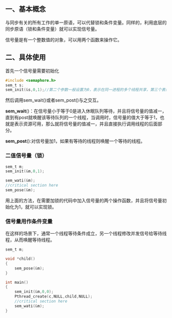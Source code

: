 ## 一、基本概念

与同步有关的所有工作的单一原语，可以代替锁和条件变量。同样的，利用底层的同步原语（锁和条件变量）就可以实现信号量。

信号量是有一个整数值的对象，可以用两个函数来操作它。

## 二、具体使用

首先一个信号量需要初始化

```c
#include <semaphore.h>
sem_t s;
sem_init(&s,0,1);//第二个参数一般设置为0，表示在同一进程的多个线程共享，第三个表示值初始化为1。
```

然后调用sem_wait()或者sem_post()与之交互。

**sem_wait**()：在信号量小于等于0是进入休眠队列等待，并且将信号量的值减一，直到有post就唤醒该等待队列的一个线程，当调用时，信号量的值大于等于1，也就是表示资源可用，那么就将信号量的值减一，并且直接执行调用线程的后面部分。

**sem_post**():对信号量加1，如果有等待的线程则唤醒一个等待的线程。

### 二值信号量（锁）

```c
sem_t m;
sem_init(&m,0,1);

sem_wati(&m);
//critical section here
sem_pose(&m);
```

用上面的方法，在需要加锁的代码中加入信号量的两个操作函数，并且将信号量初始化为1，就可以实现锁。

### 信号量用作条件变量

在这样的场景下，通常一个线程等待条件成立，另一个线程修改并发信号给等待线程，从而唤醒等待线程。

```c
sem_t m;

void *child()
{
 	sem_pose(&m);
}

int main()
{
	sem_init(&m,0,0);
    Pthread_create(c,NULL,child,NULL);
	//critical section here
	sem_wati(&m);
}
```








